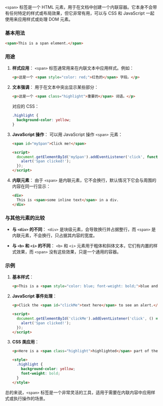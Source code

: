 `<span>` 标签是一个 HTML 元素，用于在文档中创建一个内联容器。它本身不会带有任何特定的样式或布局效果，但它非常有用，可以与 CSS 和 JavaScript 一起使用来应用样式或处理 DOM 元素。

### 基本用法

```html
<span>This is a span element.</span>
```

### 用途

1. **样式应用**：
   `<span>` 标签通常用来在内联文本中应用样式。例如：
   ```html
   <p>这是一个 <span style="color: red;">红色的</span> 字段。</p>
   ```

2. **文本强调**：
   用于在文本中突出显示某些部分：
   ```html
   <p>这是一个 <span class="highlight">重要的</span> 词语。</p>
   ```
   对应的 CSS：
   ```css
   .highlight {
     background-color: yellow;
   }
   ```

3. **JavaScript 操作**：
   可以用 JavaScript 操作 `<span>` 元素：
   ```html
   <span id="mySpan">Click me!</span>
   
   <script>
     document.getElementById('mySpan').addEventListener('click', function() {
       alert('Span clicked!');
     });
   </script>
   ```

4. **内联元素**：
   由于 `<span>` 是内联元素，它不会换行，默认情况下它会与周围的内容在同一行显示：
   ```html
   <div>
     This is <span>some inline text</span> in a div.
   </div>
   ```

### 与其他元素的比较

- **与 `<div>` 的不同**：
  `<div>` 是块级元素，会导致换行并占据整行，而 `<span>` 是内联元素，不会换行，只占据其内容的宽度。

- **与 `<b>` 和 `<i>` 的不同**：
  `<b>` 和 `<i>` 元素用于粗体和斜体文本，它们有内置的样式效果，而 `<span>` 没有这些效果，只是一个通用的容器。

### 示例

1. **基本样式**：
   ```html
   <p>This is a <span style="color: blue; font-weight: bold;">blue and bold</span> text.</p>
   ```

2. **JavaScript 事件处理**：
   ```html
   <p>Click the <span id="clickMe">text here</span> to see an alert.</p>
   
   <script>
     document.getElementById('clickMe').addEventListener('click', () => {
       alert('Span clicked!');
     });
   </script>
   ```

3. **CSS 类应用**：
   ```html
   <p>Here is a <span class="highlight">highlighted</span> part of the text.</p>
   
   <style>
     .highlight {
       background-color: yellow;
       font-weight: bold;
     }
   </style>
   ```

总的来说，`<span>` 标签是一个非常灵活的工具，适用于需要在内联内容中应用样式或执行操作的场景。